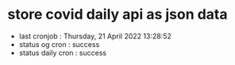 # store covid daily api as json data

- last cronjob : Thursday, 21 April 2022 13:28:52
- status og cron : success
- status daily cron : success
      
      